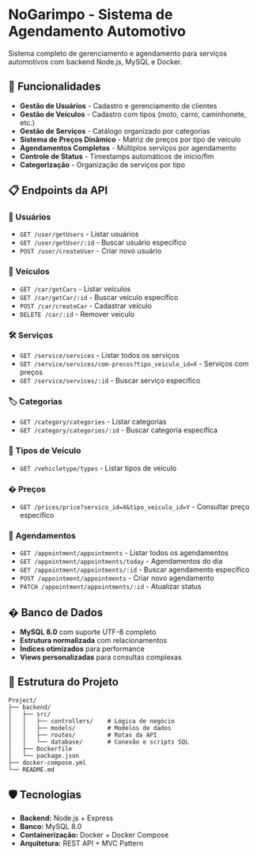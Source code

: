 # NoGarimpo - Sistema de Agendamento Automotivo

Sistema completo de gerenciamento e agendamento para serviços automotivos com backend Node.js, MySQL e Docker.

## 🚀 Funcionalidades

- **Gestão de Usuários** - Cadastro e gerenciamento de clientes
- **Gestão de Veículos** - Cadastro com tipos (moto, carro, caminhonete, etc.)
- **Gestão de Serviços** - Catálogo organizado por categorias
- **Sistema de Preços Dinâmico** - Matriz de preços por tipo de veículo
- **Agendamentos Completos** - Múltiplos serviços por agendamento
- **Controle de Status** - Timestamps automáticos de início/fim
- **Categorização** - Organização de serviços por tipo

## 📋 Endpoints da API

### 👥 Usuários
- `GET /user/getUsers` - Listar usuários
- `GET /user/getUser/:id` - Buscar usuário específico
- `POST /user/createUser` - Criar novo usuário

### 🚗 Veículos  
- `GET /car/getCars` - Listar veículos
- `GET /car/getCar/:id` - Buscar veículo específico
- `POST /car/createCar` - Cadastrar veículo
- `DELETE /car/:id` - Remover veículo

### 🛠️ Serviços
- `GET /service/services` - Listar todos os serviços
- `GET /service/services/com-precos?tipo_veiculo_id=X` - Serviços com preços
- `GET /service/services/:id` - Buscar serviço específico

### 🏷️ Categorias
- `GET /category/categories` - Listar categorias
- `GET /category/categories/:id` - Buscar categoria específica

### 🚙 Tipos de Veículo
- `GET /vehicletype/types` - Listar tipos de veículo

### � Preços
- `GET /prices/price?servico_id=X&tipo_veiculo_id=Y` - Consultar preço específico

### 📅 Agendamentos
- `GET /appointment/appointments` - Listar todos os agendamentos
- `GET /appointment/appointments/today` - Agendamentos do dia
- `GET /appointment/appointments/:id` - Buscar agendamento específico
- `POST /appointment/appointments` - Criar novo agendamento
- `PATCH /appointment/appointments/:id` - Atualizar status


## �️ Banco de Dados

- **MySQL 8.0** com suporte UTF-8 completo
- **Estrutura normalizada** com relacionamentos
- **Índices otimizados** para performance
- **Views personalizadas** para consultas complexas

## 🔧 Estrutura do Projeto

```
Project/
├── backend/
│   ├── src/
│   │   ├── controllers/    # Lógica de negócio
│   │   ├── models/         # Modelos de dados
│   │   ├── routes/         # Rotas da API
│   │   └── database/       # Conexão e scripts SQL
│   ├── Dockerfile
│   └── package.json
├── docker-compose.yml
└── README.md
```

## 🛡️ Tecnologias

- **Backend:** Node.js + Express
- **Banco:** MySQL 8.0
- **Containerização:** Docker + Docker Compose
- **Arquitetura:** REST API + MVC Pattern
